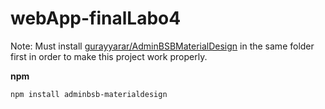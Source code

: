 # webApp-finalLabo4

Note: Must install [gurayyarar/AdminBSBMaterialDesign](https://github.com/gurayyarar/AdminBSBMaterialDesign) in the same folder first in order to make this project work properly.

**npm**
```
npm install adminbsb-materialdesign
```
